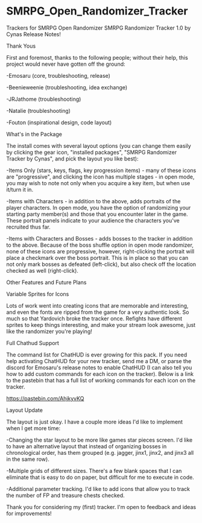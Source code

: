 # SMRPG_Open_Randomizer_Tracker
Trackers for SMRPG Open Randomizer
SMRPG Randomizer Tracker 1.0 by Cynas Release Notes!

Thank Yous

First and foremost, thanks to the following people; without their help, this project would never have gotten off the ground:

-Emosaru (core, troubleshooting, release)

-Beenieweenie (troubleshooting, idea exchange)

-JRJathome (troubleshooting)

-Natalie (troubleshooting)

-Fouton (inspirational design, code layout)

What's in the Package

The install comes with several layout options (you can change them easily by clicking the gear icon, "installed packages", "SMRPG Randomizer Tracker by Cynas", and pick the layout you like best):

-Items Only (stars, keys, flags, key progression items) - many of these icons are "progressive", and clicking the icon has multiple stages - in open mode, you may wish to note not only when you acquire a key item, but when use it/turn it in.

-Items with Characters - in addition to the above, adds portraits of the player characters.  In open mode, you have the option of randomizing your starting party member(s) and those that you encounter later in the game.  These portrait panels indicate to your audience the characters you've recruited thus far.

-Items with Characters and Bosses - adds bosses to the tracker in addition to the above.  Because of the boss shuffle option in open mode randomizer, none of these icons are progressive, however, right-clicking the portrait will place a checkmark over the boss portrait.  This is in place so that you can not only mark bosses as defeated (left-click), but also check off the location checked as well (right-click).

Other Features and Future Plans

Variable Sprites for Icons

Lots of work went into creating icons that are memorable and interesting, and even the fonts are ripped from the game for a very authentic look.  So much so that Yardovich broke the tracker once.  Refights have different sprites to keep things interesting, and make your stream look awesome, just like the randomizer you're playing!

Full Chathud Support

The command list for ChatHUD is ever growing for this pack.  If you need help activating ChatHUD for your new tracker, send me a DM, or parse the discord for Emosaru's release notes to enable ChatHUD (I can also tell you how to add custom commands for each icon on the tracker).  Below is a link to the pastebin that has a full list of working commands for each icon on the tracker.

https://pastebin.com/AhjkyvKQ

Layout Update

The layout is just okay.  I have a couple more ideas I'd like to implement when I get more time:

-Changing the star layout to be more like games star pieces screen.  I'd like to have an alternative layout that instead of organizing bosses in chronological order, has them grouped (e.g. jagger, jinx1, jinx2, and jinx3 all in the same row).

-Multiple grids of different sizes.  There's a few blank spaces that I can eliminate that is easy to do on paper, but difficult for me to execute in code.

-Additional parameter tracking.  I'd like to add icons that allow you to track the number of FP and treasure chests checked.

Thank you for considering my (first) tracker.  I'm open to feedback and ideas for improvements!
